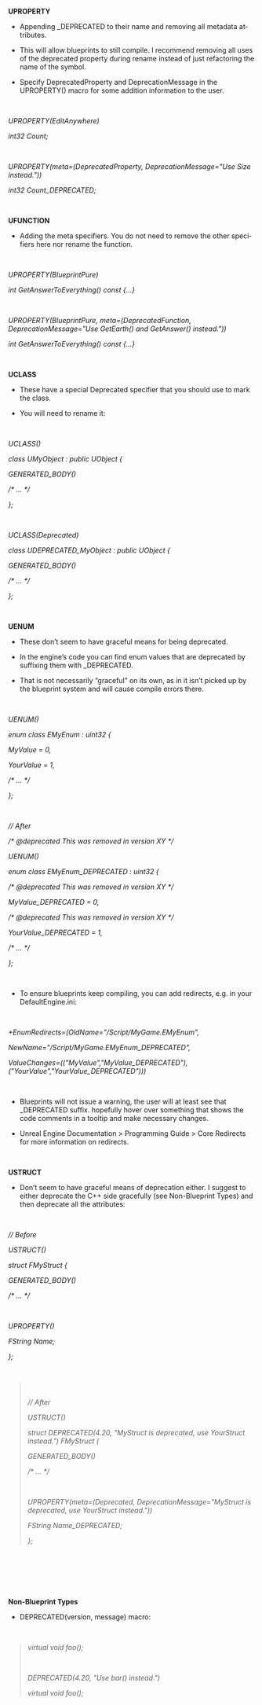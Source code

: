 **UP­ROP­ER­TY**

-   Ap­pend­ing \_DEPRECATED to their name and re­mov­ing all meta­da­ta at­tributes.

-   This will al­low blue­prints to still com­pile. I rec­om­mend re­mov­ing all us­es of the dep­re­cat­ed prop­er­ty dur­ing re­name in­stead of just refac­tor­ing the name of the sym­bol.

-   Spec­i­fy DeprecatedProperty and DeprecationMessage in the UPROPERTY() macro for some ad­di­tion in­for­ma­tion to the us­er.

 

*UPROPERTY(EditAnywhere)*

*int32 Count;*

 

*UPROPERTY(meta=(DeprecatedProperty, DeprecationMessage="Use Size instead."))*

*int32 Count\_DEPRECATED;*

 

**UFUNC­TION**

-   Adding the meta spec­i­fiers. You do not need to re­move the oth­er spec­i­fiers here nor re­name the func­tion.

 

*UPROPERTY(BlueprintPure)*

*int GetAnswerToEverything() const {…}*

 

*UPROPERTY(BlueprintPure, meta=(DeprecatedFunction, DeprecationMessage="Use GetEarth() and GetAnswer() instead."))*

*int GetAnswerToEverything() const {…}*

 

**UCLASS**

-   These have a spe­cial Deprecated spec­i­fi­er that you should use to mark the class.

-   You will need to re­name it:

 

*UCLASS()*

*class UMyObject : public UObject {*

*GENERATED\_BODY()*

*/\* ... \*/*

*};*

 

*UCLASS(Deprecated)*

*class UDEPRECATED\_MyObject : public UObject {*

*GENERATED\_BODY()*

*/\* ... \*/*

*};*

 

**UENUM**

-   These don’t seem to have grace­ful means for be­ing dep­re­cat­ed.

-   In the en­gine’s code you can find enum val­ues that are dep­re­cat­ed by suf­fix­ing them with \_DEPRECATED.

-   That is not nec­es­sar­i­ly “grace­ful” on its own, as in it isn’t picked up by the blue­print sys­tem and will cause com­pile er­rors there.

 

*UENUM()*

*enum class EMyEnum : uint32 {*

*MyValue = 0,*

*YourValue = 1,*

*/\* ... \*/*

*};*

 

*// After*

*/\* @deprecated This was removed in version XY \*/*

*UENUM()*

*enum class EMyEnum\_DEPRECATED : uint32 {*

*/\* @deprecated This was removed in version XY \*/*

*MyValue\_DEPRECATED = 0,*

*/\* @deprecated This was removed in version XY \*/*

*YourValue\_DEPRECATED = 1,*

*/\* ... \*/*

*};*

 

-   To en­sure blue­prints keep com­pil­ing, you can add redi­rects, e.g. in your DefaultEngine.ini:

 

*+EnumRedirects=(OldName="/Script/MyGame.EMyEnum",*

*NewName="/Script/MyGame.EMyEnum\_DEPRECATED",*

*ValueChanges=(("MyValue","MyValue\_DEPRECATED"), ("YourValue","YourValue\_DEPRECATED")))*

 

-   Blue­prints will not is­sue a warn­ing, the us­er will at least see that \_DEPRECATED suf­fix. hope­ful­ly hov­er over some­thing that shows the code com­ments in a tooltip and make nec­es­sary changes.

-   Un­re­al En­gine Doc­u­men­ta­tion &gt; Pro­gram­ming Guide &gt; Core Re­di­rects for more in­for­ma­tion on redi­rects.

 

**US­TRUCT**

-   Don’t seem to have grace­ful means of dep­re­ca­tion ei­ther. I sug­gest to ei­ther dep­re­cate the C++ side grace­ful­ly (see Non-Blue­print Types) and then dep­re­cate all the at­tributes:

 

*// Before*

*USTRUCT()*

*struct FMyStruct {*

*GENERATED\_BODY()*

*/\* ... \*/*

 

*UPROPERTY()*

*FString Name;*

*};*

 

>  
>
> *// After*
>
> *USTRUCT()*
>
> *struct DEPRECATED(4.20, "MyStruct is deprecated, use YourStruct instead.") FMyStruct {*
>
> *GENERATED\_BODY()*
>
> */\* ... \*/*
>
>  
>
> *UPROPERTY(meta=(Deprecated, DeprecationMessage="MyStruct is deprecated, use YourStruct instead."))*
>
> *FString Name\_DEPRECATED;*
>
> *};*

 

 

 

**Non-Blue­print Types**

-   DEPRECATED(version, message) macro:

 

> *virtual void foo();*
>
>  
>
> *DEPRECATED(4.20, "Use bar() instead.")*
>
> *virtual void foo();*
